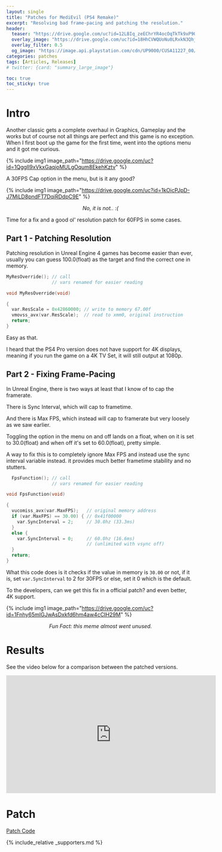 ```yaml
---
layout: single
title: "Patches for MediEvil (PS4 Remake)"
excerpt: "Resolving bad frame-pacing and patching the resolution."
header:
  teaser: "https://drive.google.com/uc?id=12LBIq_zeEChrYR4ocOqTkTk9xP9Qk42f"
  overlay_image: "https://drive.google.com/uc?id=18HhCVWQUoNu0LRxkN3QhjhOhIALDEeba"
  overlay_filter: 0.5
  og_image: "https://image.api.playstation.com/cdn/UP9000/CUSA11227_00/BJZksSXNxOU0vmTCa79nr7ULJM3F6a6B.png"
categories: patches
tags: [Articles, Releases]
# twitter: {card: "summary_large_image"}

toc: true
toc_sticky: true
---
```



# Intro

Another classic gets a complete overhaul in Graphics, Gameplay and the works but of course not all things are perfect and this game is no exception. When I first boot up the game for the first time, went into the options menu and it got me curious.

{% include img1 image_path="https://drive.google.com/uc?id=1QggIl9xVkxGaqjoMULgOqum8EkehKztv" %}

A 30FPS Cap option in the menu, but is it any good?

{% include img1 image_path="https://drive.google.com/uc?id=1kOicPJpD-J7MiLD8pndFT7DqiRDdpC9E" %}

<div align=center>
<em>No, it is not.. :(</em>
</div>

Time for a fix and a good ol' resolution patch for 60FPS in some cases.

## Part 1 - Patching Resolution

Patching resolution in Unreal Engine 4 games has become easier than ever, usually you can guess 100.0(float) as the target and find the correct one in memory.

```cpp
MyResOverride(); // call
                 // vars renamed for easier reading

void MyResOverride(void)

{
  var.ResScale = 0x42860000; // write to memory 67.00f
  vmovss_avx(var.ResScale);  // read to xmm0, original instruction
  return;
}
```

Easy as that.

I heard that the PS4 Pro version does not have support for 4K displays, meaning if you run the game on a 4K TV Set, it will still output at 1080p.

## Part 2 - Fixing Frame-Pacing

In Unreal Engine, there is two ways at least that I know of to cap the framerate.

There is Sync Interval, which will cap to frametime.

And there is Max FPS, which instead will cap to framerate but very loosely as we saw earlier.

Toggling the option in the menu on and off lands on a float, when on it is set to 30.0(float) and when off it's set to 60.0(float), pretty simple.

A way to fix this is to completely ignore Max FPS and instead use the sync interval variable instead. it provides much better frametime stability and no stutters.

```cpp
  FpsFunction(); // call
                 // vars renamed for easier reading

void FpsFunction(void)

{
  vucomiss_avx(var.MaxFPS);   // original memory address
  if (var.MaxFPS) == 30.00) { // 0x41f00000
    var.SyncInterval = 2;     // 30.0hz (33.3ms)
  }
  else {
    var.SyncInterval = 0;     // 60.0hz (16.6ms)
                              // (unlimited with vsync off)
  }
  return;
}
```

What this code does is it checks if the value in memory is `30.00` or not, if it is, set `var.SyncInterval` to 2 for 30FPS or else, set it 0 which is the default.

To the developers, can we get this fix in a official patch? and even better, 4K support.

{% include img1 image_path="https://drive.google.com/uc?id=1Fnhy65mIGJwAsDxkfd6hm4aw4cCIH29M" %}

<div align=center>
<em>Fun Fact: this meme almost went unused.</em>
</div>

# Results

See the video below for a comparison between the patched versions.

<div align="center" class="responsive-video-container">
<iframe width="560" height="315" src="https://www.youtube.com/embed/_FyHCSwze_8" title="YouTube video player" frameborder="0" allow="accelerometer; autoplay; clipboard-write; encrypted-media; gyroscope; picture-in-picture" allowfullscreen></iframe>
</div>

# Patch

<a href="/_patch/MediEvil-Orbis" class="button" role="button"><i class='fas fa-download'></i> Patch Code</a>

{% include_relative _supporters.md %}
